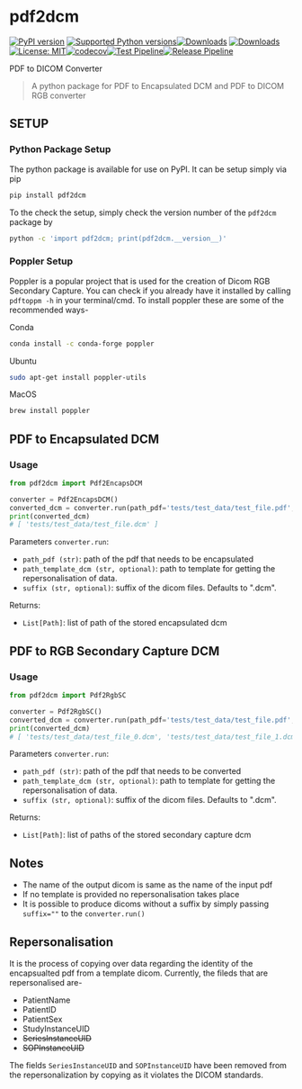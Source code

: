 # pdf2dcm
[![PyPI version](https://img.shields.io/pypi/v/pdf2dcm.svg?logo=pypi&logoColor=FFE873)](https://pypi.org/project/pdf2dcm/) [![Supported Python versions](https://img.shields.io/pypi/pyversions/pdf2dcm.svg?logo=python&logoColor=FFE873)](https://pypi.org/project/pdf2dcm)[![Downloads](https://static.pepy.tech/personalized-badge/pdf2dcm?period=month&units=abbreviation&left_color=brightgreen&right_color=blue&left_text=PyPi%20Velocity)](https://pepy.tech/project/pdf2dcm) [![Downloads](https://static.pepy.tech/personalized-badge/pdf2dcm?period=total&units=abbreviation&left_color=brightgreen&right_color=blue&left_text=PyPi%20Downloads)](https://pepy.tech/project/pdf2dcm)
[![License: MIT](https://img.shields.io/badge/License-MIT-yellow.svg)](https://opensource.org/licenses/MIT)[![codecov](https://codecov.io/gh/a-parida12/pdf2dcm/branch/main/graph/badge.svg?token=MGY9MHRP46)](https://codecov.io/gh/a-parida12/pdf2dcm)[![Test Pipeline](https://github.com/a-parida12/pdf2dcm/actions/workflows/test.yml/badge.svg?branch=main)](https://github.com/a-parida12/pdf2dcm/actions/workflows/test.yml)[![Release Pipeline](https://github.com/a-parida12/pdf2dcm/actions/workflows/release.yml/badge.svg?branch=main)](https://github.com/a-parida12/pdf2dcm/actions/workflows/release.yml)

PDF to DICOM Converter

> A python package for PDF to Encapsulated DCM and PDF to DICOM RGB converter

## SETUP

### Python Package Setup

The python package is available for use on PyPI. It can be setup simply via pip

```bash
pip install pdf2dcm
```

To the check the setup, simply check the version number of the `pdf2dcm` package by

```bash
python -c 'import pdf2dcm; print(pdf2dcm.__version__)'
```

### Poppler Setup
Poppler is a popular project that is used for the creation of Dicom RGB Secondary Capture. You can check if you already have it installed by calling `pdftoppm -h` in your terminal/cmd. To install poppler these are some of the recommended ways-

Conda
```bash
conda install -c conda-forge poppler
```

Ubuntu
```bash
sudo apt-get install poppler-utils
```

MacOS
```bash
brew install poppler
```

## PDF to Encapsulated DCM

### Usage

```python
from pdf2dcm import Pdf2EncapsDCM

converter = Pdf2EncapsDCM()
converted_dcm = converter.run(path_pdf='tests/test_data/test_file.pdf', path_template_dcm='tests/test_data/CT_small.dcm', suffix =".dcm")
print(converted_dcm)
# [ 'tests/test_data/test_file.dcm' ]
```

Parameters `converter.run`:

- `path_pdf (str)`: path of the pdf that needs to be encapsulated
- `path_template_dcm (str, optional)`: path to template for getting the repersonalisation of data.
- `suffix (str, optional)`: suffix of the dicom files. Defaults to ".dcm".

Returns:

- `List[Path]`: list of path of the stored encapsulated dcm

## PDF to RGB Secondary Capture DCM

### Usage

```python
from pdf2dcm import Pdf2RgbSC

converter = Pdf2RgbSC()
converted_dcm = converter.run(path_pdf='tests/test_data/test_file.pdf', path_template_dcm='tests/test_data/CT_small.dcm', suffix =".dcm")
print(converted_dcm)
# [ 'tests/test_data/test_file_0.dcm', 'tests/test_data/test_file_1.dcm' ]
```

Parameters `converter.run`:

- `path_pdf (str)`: path of the pdf that needs to be converted
- `path_template_dcm (str, optional)`: path to template for getting the repersonalisation of data.
- `suffix (str, optional)`: suffix of the dicom files. Defaults to ".dcm".

Returns:

- `List[Path]`: list of paths of the stored secondary capture dcm
## Notes

- The name of the output dicom is same as the name of the input pdf
- If no template is provided no repersonalisation takes place
- It is possible to produce dicoms without a suffix by simply passing `suffix=""` to the `converter.run()`

## Repersonalisation

It is the process of copying over data regarding the identity of the encapsualted pdf from a template dicom. Currently, the fileds that are repersonalised are-

- PatientName
- PatientID
- PatientSex
- StudyInstanceUID
- ~~SeriesInstanceUID~~
- ~~SOPInstanceUID~~

The fields `SeriesInstanceUID` and `SOPInstanceUID` have been removed from the repersonalization by copying as it violates the DICOM standards.
